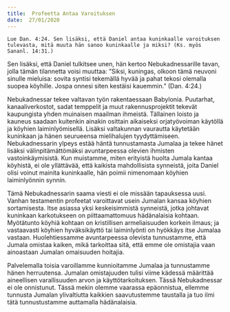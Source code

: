 ```yaml
---
title:  Profeetta Antaa Varoituksen
date:  27/01/2020
---
```


`Lue Dan. 4:24. Sen lisäksi, että Daniel antaa kuninkaalle varoituksen tulevasta, mitä muuta hän sanoo kuninkaalle ja miksi? (Ks. myös Sananl. 14:31.)`

Sen lisäksi, että Daniel tulkitsee unen, hän kertoo Nebukadnessarille tavan, jolla tämän tilannetta voisi muuttaa: ”Siksi, kuningas, olkoon tämä neuvoni sinulle mieluisa: sovita syntisi tekemällä hyvää ja pahat tekosi olemalla suopea köyhille. Jospa onnesi siten kestäisi kauemmin.” (Dan. 4:24.)

Nebukadnessar tekee valtavan työn rakentaessaan Babylonia. Puutarhat, kanaaliverkostot, sadat temppelit ja muut rakennusprojektit tekevät kaupungista yhden muinaisen maailman ihmeistä. Tällainen loisto ja kauneus saadaan kuitenkin ainakin osittain aikaiseksi orjatyövoiman käytöllä ja köyhien laiminlyömisellä. Lisäksi valtakunnan vaurautta käytetään kuninkaan ja hänen seurueensa mielihalujen tyydyttämiseen. Nebukadnessarin ylpeys estää häntä tunnustamasta Jumalaa ja tekee hänet lisäksi välinpitämättömäksi avuntarpeessa olevien ihmisten vastoinkäymisistä. Kun muistamme, miten erityistä huolta Jumala kantaa köyhistä, ei ole yllättävää, että kaikista mahdollisista synneistä, joita Daniel olisi voinut mainita kuninkaalle, hän poimii nimenomaan köyhien laiminlyönnin synnin.

Tämä Nebukadnessarin saama viesti ei ole missään ta­pauksessa uusi. Vanhan testamentin profeetat varoittavat usein Jumalan kansaa köyhien sortamisesta. Itse asiassa yksi keskeisimmistä synneistä, jotka johtavat kuninkaan karkotukseen on piittaamattomuus hädänalaisia kohtaan. Myötätunto köyhiä kohtaan on kristillisen armeliaisuuden korkein ilmaus; ja vastaavasti köyhien hyväksikäyttö tai laiminlyönti on hyökkäys itse Jumalaa vastaan. Huolehtiessamme avuntarpeessa olevista tunnustamme, että Jumala omistaa kaiken, mikä tarkoittaa sitä, että emme ole omistajia vaan ainoastaan Jumalan omaisuuden hoitajia.

Palvelemalla toisia varoillamme kunnioitamme Jumalaa ja tunnustamme hänen herruutensa. Jumalan omistajuuden tulisi viime kädessä määrittää aineellisen varallisuuden arvon ja käyttötarkoituksen. Tässä Nebukadnessar ei ole onnistunut. Tässä mekin olemme vaarassa epäonnistua, ellemme tunnusta Jumalan ylivaltiutta kaikkien saavutustemme taustalla ja tuo ilmi tätä tunnustustamme auttamalla hädänalaisia.